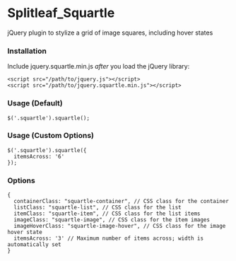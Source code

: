 Splitleaf_Squartle
========

jQuery plugin to stylize a grid of image squares, including hover states

### Installation

Include jquery.squartle.min.js *after* you load the jQuery library:

    <script src="/path/to/jquery.js"></script>
    <script src="/path/to/jquery.squartle.min.js"></script>

### Usage (Default)

    $('.squartle').squartle();

### Usage (Custom Options)

    $('.squartle').squartle({
      itemsAcross: '6'
    });

### Options

    {
      containerClass: "squartle-container", // CSS class for the container
      listClass: "squartle-list", // CSS class for the list
      itemClass: "squartle-item", // CSS class for the list items
      imageClass: "squartle-image", // CSS class for the item images
      imageHoverClass: "squartle-image-hover", // CSS class for the image hover state
      itemsAcross: '3' // Maximum number of items across; width is automatically set
    }
